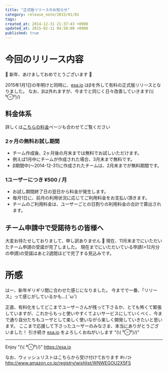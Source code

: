 ```yaml
---
title: "正式版リリースのお知らせ"
category: release_note/2015/01/01
tags: 
created_at: 2014-12-31 21:37:43 +0900
updated_at: 2015-02-11 04:58:00 +0900
published: true
---
```


# 今回のリリース内容

:bamboo: 新年、あけましておめでとうございます :bamboo:

2015年1月1日の年明けと同時に、[esa.io](https://esa.io/) はβを外して有料の正式版リリースとなりました。
なお、βは外れますが、今までと同じく日々改善していきます(\\( ⁰⊖⁰)/)

## 料金体系

詳しくは[こちらの料金](https://esa.io/pricing)ページも合わせてご覧ください

### 2ヶ月の無料お試し期間

- チーム作成後、2ヶ月後の月末までは無料でお試しいただけます。
- 例えば1月中にチームが作成された場合、3月末まで無料です。
- β期間中(〜2014-12-31)に作成されたチームは、2月末までが無料期間です。

### 1ユーザーにつき ¥500 / 月

- お試し期間終了日の翌日から料金が発生します。
- 毎月1日に、前月の利用状況に応じてご利用料金をお支払い頂きます。
- チームのご利用料金は、ユーザーごとの日割りの利用料金の合計で算出されます。

## チーム申請中で受諾待ちの皆様へ

大変お待たせしておりまして、申し訳ありません :bow:
現在、11月末までにいただいたチーム申請の受諾が完了しました。
現在までにいただいている申請(=12月分の申請)の受諾はあと2週間ほどで完了する見込みです。

# 所感

はー、新年ギリギリ間に合わせた感じになりました。
今までで一番、「リリース」って感じがしているかも…( ˘ω˘)

正直、有料化をしてどこまでユーザーさんが残って下さるか、とても怖くて緊張していますが、これからもっと使いやすくてよいサービスにしていくべく、今まで通り自分たちもユーザとして楽しく使いながら楽しく開発していきたいと思います。
ここまで応援して下さったユーザーのみなさま、本当にありがとうございました！
引き続き [esa.io](https://esa.io/) をよろしくおねがいします "(\\( ⁰⊖⁰)/)"

---
Enjoy "(\\( ⁰⊖⁰)/)"
https://esa.io

なお、ウィッシュリストはこちらから受け付けております #ﾄﾉｺﾄ
http://www.amazon.co.jp/registry/wishlist/WNWEGOU2X5FS

